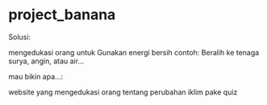 # project_banana

Solusi:

mengedukasi orang untuk Gunakan energi bersih
contoh: Beralih ke tenaga surya, angin, atau air...

mau bikin apa...:

website yang mengedukasi orang  tentang perubahan iklim pake quiz
